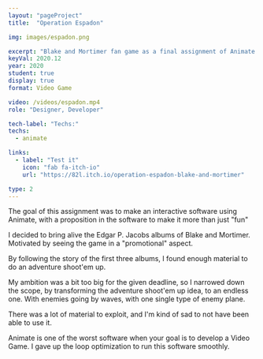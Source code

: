 ```yaml
---
layout: "pageProject"
title:  "Operation Espadon"

img: images/espadon.png

excerpt: "Blake and Mortimer fan game as a final assignment of Animate course"
keyVal: 2020.12
year: 2020
student: true
display: true
format: Video Game

video: /videos/espadon.mp4
role: "Designer, Developer"

tech-label: "Techs:"
techs:
  - animate

links:
  - label: "Test it"
    icon: "fab fa-itch-io"
    url: "https://82l.itch.io/operation-espadon-blake-and-mortimer"

type: 2
---
```

<p>The goal of this assignment was to make an interactive software using Animate, with a proposition in the software to make it more than just "fun"</p>
<p>I decided to bring alive the Edgar P. Jacobs albums of Blake and Mortimer. Motivated by seeing the game in a "promotional" aspect.</p>
<p>By following the story of the first three albums, I found enough material to do an adventure shoot'em up.</p>
<p>My ambition was a bit too big for the given deadline, so I narrowed down the scope, by transforming the adventure shoot'em up idea, to an endless one. With enemies going by waves, with one single type of enemy plane.</p>
<p>There was a lot of material to exploit, and I'm kind of sad to not have been able to use it.</p>
<p>Animate is one of the worst software when your goal is to develop a Video Game. I gave up the loop optimization to run this software smoothly.</p>
